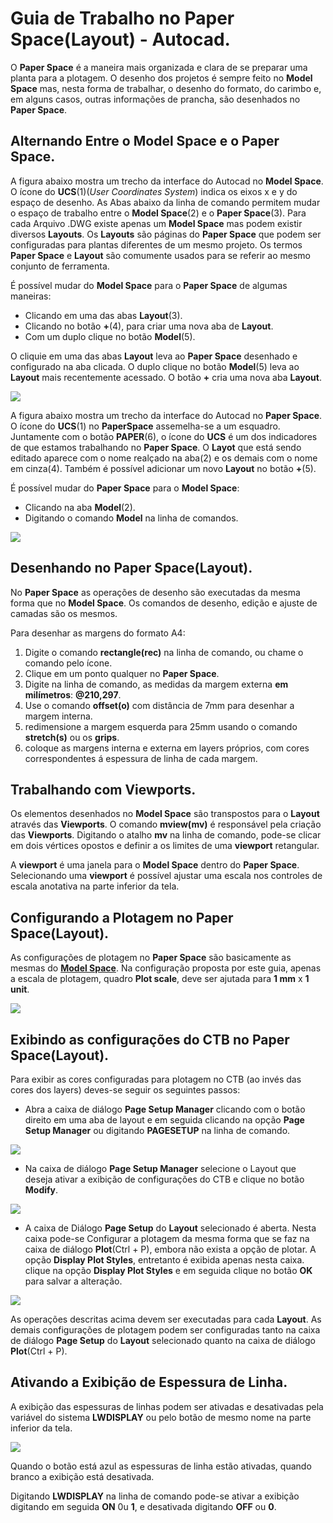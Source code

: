 # Guia de Trabalho no Paper Space(Layout) - Autocad.

O **Paper Space** é a maneira mais organizada e clara de se preparar uma planta para a plotagem. O desenho dos projetos é sempre feito no **Model Space** mas, nesta forma de trabalhar, o desenho do formato, do carimbo e, em alguns casos, outras informações de prancha, são desenhados no **Paper Space**.

## Alternando Entre o Model Space e o Paper Space.

A figura abaixo mostra um trecho da interface do Autocad no **Model Space**. O ícone do **UCS**(1)(*User Coordinates System*) indica os eixos x e y do espaço de desenho. As Abas abaixo da linha de comando permitem mudar o espaço de trabalho entre o **Model Space**(2) e o **Paper Space**(3). Para cada Arquivo .DWG existe apenas um **Model Space** mas podem existir diversos **Layouts**. Os **Layouts** são páginas do **Paper Space** que podem ser configuradas para plantas diferentes de um mesmo projeto. Os termos **Paper Space** e **Layout** são comumente usados para se referir ao mesmo conjunto de ferramenta.

É possível mudar do **Model Space** para o **Paper Space** de algumas maneiras:

* Clicando em uma das abas **Layout**(3).
* Clicando no botão **+**(4), para criar uma nova aba de **Layout**.
* Com um duplo clique no botão **Model**(5).

O cliquie em uma das abas **Layout** leva ao **Paper Space** desenhado e configurado na aba clicada. O duplo clique no botão **Model**(5) leva ao **Layout** mais recentemente acessado. O botão **+** cria uma nova aba **Layout**.

![](ModelSpace.jpg)

A figura abaixo mostra um trecho da interface do Autocad no **Paper Space**. O ícone do **UCS**(1) no **PaperSpace** assemelha-se a um esquadro. Juntamente com o botão **PAPER**(6), o ícone do **UCS** é um dos indicadores de que estamos trabalhando no **Paper Space**. O **Layot** que está sendo editado aparece com o nome realçado na aba(2) e os demais com o nome em cinza(4). Também é possível adicionar um novo **Layout** no botão **+**(5).

É possível mudar do **Paper Space** para o **Model Space**:

* Clicando na aba **Model**(2).
* Digitando o comando **Model** na linha de comandos.

![](PaperSpace.jpg)

## Desenhando no Paper Space(Layout).

No **Paper Space** as operações de desenho são executadas da mesma forma que no **Model Space**. Os comandos de desenho, edição e ajuste de camadas são os mesmos.

Para desenhar as margens do formato A4:

1. Digite o comando **rectangle(rec)** na linha de comando, ou chame o comando pelo ícone.
1. Clique em um ponto qualquer no **Paper Space**.
1. Digite na linha de comando, as medidas da margem externa **em milímetros**: **@210,297**.
1. Use o comando **offset(o)** com distância de 7mm para desenhar a margem interna.
1. redimensione a margem esquerda para 25mm usando o comando **stretch(s)** ou os **grips**.
1. coloque as margens interna e externa em layers próprios, com cores correspondentes á espessura de linha de cada margem.

## Trabalhando com Viewports.

Os elementos desenhados no **Model Space** são transpostos para o **Layout** através das **Viewports**. O comando **mview(mv)** é responsável pela criação das **Viewports**. Digitando o atalho **mv** na linha de comando, pode-se clicar em dois vértices opostos e definir a os limites de uma **viewport** retangular.

A **viewport** é uma janela para o **Model Space** dentro do **Paper Space**. Selecionando uma **viewport** é possível ajustar uma escala nos controles de escala anotativa na parte inferior da tela.

## Configurando a Plotagem no Paper Space(Layout).

As configurações de plotagem no **Paper Space** são basicamente as mesmas do [**Model Space**](.\plot\plotModel.md). Na configuração proposta por este guia, apenas a escala de plotagem, quadro **Plot scale**, deve ser ajutada para **1 mm** x **1 unit**.

![](plotscale.png)


## Exibindo as configurações do **CTB** no Paper Space(Layout).

Para exibir as cores configuradas para plotagem no CTB (ao invés das cores dos layers) deves-se seguir os seguintes passos:

* Abra a caixa de diálogo **Page Setup Manager** clicando com o botão direito em uma aba de layout e em seguida clicando na opção **Page Setup Manager** ou digitando **PAGESETUP** na linha de comando.

![](pageSetup.jpg)

* Na caixa de diálogo **Page Setup Manager** selecione o Layout que deseja ativar a exibição de configurações do CTB e clique no botão **Modify**.

![](pageSetupManager.jpg)

* A caixa de Diálogo **Page Setup** do **Layout** selecionado é aberta. Nesta caixa pode-se Configurar a plotagem da mesma forma que se faz na caixa de diálogo **Plot**(Ctrl + P), embora não exista a opção de plotar. A opção **Display Plot Styles**, entretanto é exibida apenas nesta caixa. clique na opção **Display Plot Styles** e em seguida clique no botão **OK** para salvar a alteração.

![](pageSetupDiag.jpg)

As operações descritas acima devem ser executadas para cada **Layout**. As demais configurações de plotagem podem ser configuradas tanto na caixa de diálogo  **Page Setup** do **Layout** selecionado quanto na caixa de diálogo **Plot**(Ctrl + P).

## Ativando a Exibição de Espessura de Linha.

A exibição das espessuras de linhas podem ser ativadas e desativadas pela variável do sistema **LWDISPLAY** ou pelo botão de mesmo nome na parte inferior da tela.

![](botaoLW.jpg)

Quando o botão está azul as espessuras de linha estão ativadas, quando branco a exibição está desativada.

Digitando **LWDISPLAY** na linha de comando pode-se ativar a exibição digitando em seguida **ON** 0u **1**, e desativada digitando **OFF** ou **0**.
